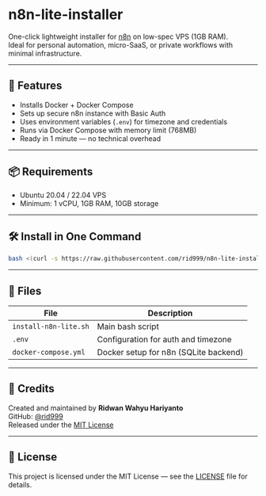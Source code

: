 # n8n-lite-installer

One-click lightweight installer for [n8n](https://n8n.io) on low-spec VPS (1GB RAM).  
Ideal for personal automation, micro-SaaS, or private workflows with minimal infrastructure.

---

## 🚀 Features

- Installs Docker + Docker Compose  
- Sets up secure n8n instance with Basic Auth  
- Uses environment variables (`.env`) for timezone and credentials  
- Runs via Docker Compose with memory limit (768MB)  
- Ready in 1 minute — no technical overhead  

---

## 📦 Requirements

- Ubuntu 20.04 / 22.04 VPS  
- Minimum: 1 vCPU, 1GB RAM, 10GB storage  

---

## 🛠️ Install in One Command

```bash
bash <(curl -s https://raw.githubusercontent.com/rid999/n8n-lite-installer/main/install-n8n-lite.sh)
```

---

## 📂 Files

| File | Description |
|------|-------------|
| `install-n8n-lite.sh` | Main bash script |
| `.env` | Configuration for auth and timezone |
| `docker-compose.yml` | Docker setup for n8n (SQLite backend) |

---

## 🙌 Credits

Created and maintained by **Ridwan Wahyu Hariyanto**  
GitHub: [@rid999](https://github.com/rid999)  
Released under the [MIT License](LICENSE)

---

## 📌 License

This project is licensed under the MIT License — see the [LICENSE](LICENSE) file for details.
